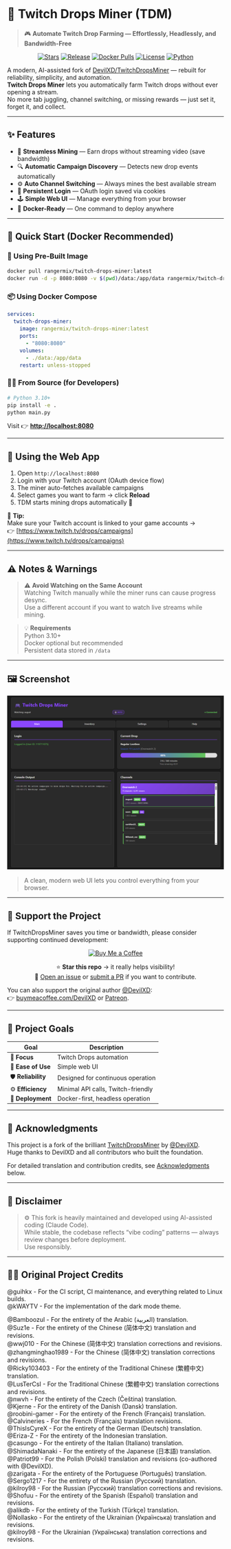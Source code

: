 # 🌟 Twitch Drops Miner (TDM)

> 🎮 **Automate Twitch Drop Farming — Effortlessly, Headlessly, and Bandwidth-Free**

<p align="center">
  <a href="https://github.com/rangermix/TwitchDropsMiner/stargazers"><img src="https://img.shields.io/github/stars/rangermix/TwitchDropsMiner?style=for-the-badge&color=yellow" alt="Stars"></a>
  <a href="https://github.com/rangermix/TwitchDropsMiner/releases"><img src="https://img.shields.io/github/v/release/rangermix/TwitchDropsMiner?style=for-the-badge&color=brightgreen" alt="Release"></a>
  <a href="https://hub.docker.com/r/rangermix/twitch-drops-miner"><img src="https://img.shields.io/docker/pulls/rangermix/twitch-drops-miner?style=for-the-badge&color=blue" alt="Docker Pulls"></a>
  <a href="https://github.com/rangermix/TwitchDropsMiner/blob/main/LICENSE"><img src="https://img.shields.io/github/license/rangermix/TwitchDropsMiner?style=for-the-badge&color=orange" alt="License"></a>
  <a href="https://www.python.org/downloads/"><img src="https://img.shields.io/badge/Python-3.10+-blue?style=for-the-badge&logo=python" alt="Python"></a>
</p>

A modern, AI-assisted fork of [DevilXD/TwitchDropsMiner](https://github.com/DevilXD/TwitchDropsMiner) — rebuilt for reliability, simplicity, and automation.  
**Twitch Drops Miner** lets you automatically farm Twitch drops without ever opening a stream.  
No more tab juggling, channel switching, or missing rewards — just set it, forget it, and collect.

---

## ✨ Features

- 🚀 **Streamless Mining** — Earn drops without streaming video (save bandwidth)
- 🔍 **Automatic Campaign Discovery** — Detects new drop events automatically
- ⚙️ **Auto Channel Switching** — Always mines the best available stream
- 💾 **Persistent Login** — OAuth login saved via cookies
- 🕹️ **Simple Web UI** — Manage everything from your browser
- 🧩 **Docker-Ready** — One command to deploy anywhere

---

## 🧰 Quick Start (Docker Recommended)

### 🐳 Using Pre-Built Image

```bash
docker pull rangermix/twitch-drops-miner:latest
docker run -d -p 8080:8080 -v $(pwd)/data:/app/data rangermix/twitch-drops-miner:latest
```

### 📦 Using Docker Compose

```yaml
services:
  twitch-drops-miner:
    image: rangermix/twitch-drops-miner:latest
    ports:
      - "8080:8080"
    volumes:
      - ./data:/app/data
    restart: unless-stopped
```

### 🧑‍💻 From Source (for Developers)

```bash
# Python 3.10+
pip install -e .
python main.py
```

Visit 👉 **<http://localhost:8080>**

---

## 🌈 Using the Web App

1. Open `http://localhost:8080`
2. Login with your Twitch account (OAuth device flow)
3. The miner auto-fetches available campaigns
4. Select games you want to farm → click **Reload**
5. TDM starts mining drops automatically 🎉

📝 **Tip:**  
Make sure your Twitch account is linked to your game accounts →  
👉 [https://www.twitch.tv/drops/campaigns](https://www.twitch.tv/drops/campaigns)

---

## ⚠️ Notes & Warnings

> ⚠️ **Avoid Watching on the Same Account**  
> Watching Twitch manually while the miner runs can cause progress desync.  
> Use a different account if you want to watch live streams while mining.

> 💡 **Requirements**  
> Python 3.10+  
> Docker optional but recommended  
> Persistent data stored in `/data`

---

## 🖼️ Screenshot

![screenshot](./screenshot.png)
> A clean, modern web UI lets you control everything from your browser.

---

## 💖 Support the Project

If TwitchDropsMiner saves you time or bandwidth, please consider supporting continued development:

<div align="center">

[![Buy Me a Coffee](https://i.imgur.com/cL95gzE.png)](https://buymeacoffee.com/rangermix)

⭐ **Star this repo** → it really helps visibility!  
💬 [Open an issue](../../issues) or [submit a PR](../../pulls) if you want to contribute.

</div>

You can also support the original author [@DevilXD](https://github.com/DevilXD):  
👉 [buymeacoffee.com/DevilXD](https://www.buymeacoffee.com/DevilXD) or [Patreon](https://www.patreon.com/bePatron?u=26937862).

---

## 🎯 Project Goals

| Goal | Description |
|------|--------------|
| 🎯 **Focus** | Twitch Drops automation |
| 🧩 **Ease of Use** | Simple web UI |
| 🛡️ **Reliability** | Designed for continuous operation |
| ⚙️ **Efficiency** | Minimal API calls, Twitch-friendly |
| 🐳 **Deployment** | Docker-first, headless operation |

---

## 🙏 Acknowledgments

This project is a fork of the brilliant [TwitchDropsMiner](https://github.com/DevilXD/TwitchDropsMiner) by [@DevilXD](https://github.com/DevilXD).  
Huge thanks to DevilXD and all contributors who built the foundation.

For detailed translation and contribution credits, see [Acknowledgments](#original-project-credits) below.

---

## 🧾 Disclaimer

> ⚙️ This fork is heavily maintained and developed using AI-assisted coding (Claude Code).  
> While stable, the codebase reflects “vibe coding” patterns — always review changes before deployment.  
> Use responsibly.

---

## 🧑‍💻 Original Project Credits

<!---
Note: The translations credits are sorted alphabetically, based on their English language name.
When adding a new entry, please ensure to insert it in the correct place in the second section.
Non-translations related credits should be added to the first section instead.

Note: When adding a new credits line below, please add two trailing spaces at the end
of the previous line, if they aren't already there. Doing so ensures proper markdown
rendering on Github. In short: Each credits line should end with two trailing spaces,
placed past the period character at the end.

• Last line can have the two trailing spaces omitted.
• Please ensure your editor won't trim the trailing spaces upon saving the file.
• Please ensure to leave a single empty new line at the end of the file.
-->

@guihkx - For the CI script, CI maintenance, and everything related to Linux builds.  
@kWAYTV - For the implementation of the dark mode theme.  

@Bamboozul - For the entirety of the Arabic (العربية) translation.  
@Suz1e - For the entirety of the Chinese (简体中文) translation and revisions.  
@wwj010 - For the Chinese (简体中文) translation corrections and revisions.  
@zhangminghao1989 - For the Chinese (简体中文) translation corrections and revisions.  
@Ricky103403 - For the entirety of the Traditional Chinese (繁體中文) translation.  
@LusTerCsI - For the Traditional Chinese (繁體中文) translation corrections and revisions.  
@nwvh - For the entirety of the Czech (Čeština) translation.  
@Kjerne - For the entirety of the Danish (Dansk) translation.  
@roobini-gamer - For the entirety of the French (Français) translation.  
@Calvineries - For the French (Français) translation revisions.  
@ThisIsCyreX - For the entirety of the German (Deutsch) translation.  
@Eriza-Z - For the entirety of the Indonesian translation.  
@casungo - For the entirety of the Italian (Italiano) translation.  
@ShimadaNanaki - For the entirety of the Japanese (日本語) translation.  
@Patriot99 - For the Polish (Polski) translation and revisions (co-authored with @DevilXD).  
@zarigata - For the entirety of the Portuguese (Português) translation.  
@Sergo1217 - For the entirety of the Russian (Русский) translation.  
@kilroy98 - For the Russian (Русский) translation corrections and revisions.  
@Shofuu - For the entirety of the Spanish (Español) translation and revisions.  
@alikdb - For the entirety of the Turkish (Türkçe) translation.  
@Nollasko - For the entirety of the Ukrainian (Українська) translation and revisions.  
@kilroy98 - For the Ukrainian (Українська) translation corrections and revisions.  
